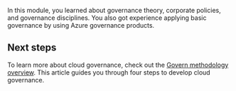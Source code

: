 In this module, you learned about governance theory, corporate policies, and governance disciplines. You also got experience applying basic governance by using Azure governance products.

<!--change content-->
<!--add links-->

## Next steps

To learn more about cloud governance, check out the [Govern methodology overview](/azure/cloud-adoption-framework/govern). This article guides you through four steps to develop cloud governance.
